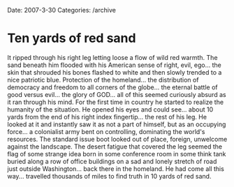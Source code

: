 Date: 2007-3-30
Categories: /archive

# Ten yards of red sand

It ripped through his right leg letting loose a flow of wild red warmth.  The sand beneath him flooded with his American sense of right, evil, ego... the skin that shrouded his bones flashed to white and then slowly trended to a nice patriotic blue.  Protection of the homeland... the distribution of democracy and freedom to all corners of the globe... the eternal battle of good versus evil... the glory of GOD... all of this seemed curiously absurd as it ran through his mind.  For the first time in country he started to realize the humanity of the situation. He opened his eyes and could see... about 10 yards from the end of his right index fingertip... the rest of his leg.  He looked at it and instantly saw it as not a part of himself, but as an occupying force... a colonialist army bent on controlling, dominating the world's resources.  The standard issue boot looked out of place, foreign, unwelcome against the landscape.  The desert fatigue that covered the leg seemed the flag of some strange idea born in some conference room in some think tank buried along a row of office buildings on a sad and lonely stretch of road just outside Washington... back there in the homeland.  He had come all this way... travelled thousands of miles to find truth in 10 yards of red sand.
